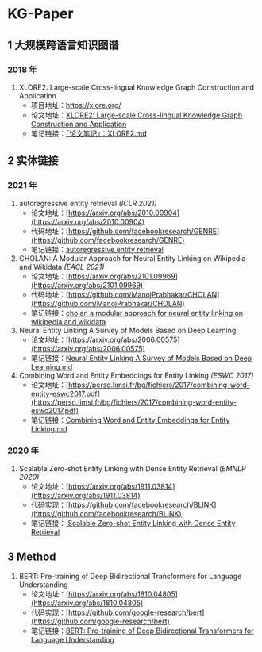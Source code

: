 # KG-Paper

## 1 大规模跨语言知识图谱

### 2018 年

1. XLORE2: Large-scale Cross-lingual Knowledge Graph Construction and Application 
   * 项目地址：<https://xlore.org/>
   * 论文地址：[XLORE2: Large-scale Cross-lingual Knowledge Graph Construction and Application](https://direct.mit.edu/dint/article/1/1/77/9977/XLORE2-Large-scale-Cross-lingual-Knowledge-Graph)
   * 笔记链接：[「论文笔记」：XLORE2.md](./kg-sys/「论文笔记」：XLORE2.md)

## 2 实体链接

### 2021 年

1. autoregressive entity retrieval *(ICLR 2021)*
   * 论文地址：[https://arxiv.org/abs/2010.00904](https://arxiv.org/abs/2010.00904) 
   * 代码地址：[https://github.com/facebookresearch/GENRE](https://github.com/facebookresearch/GENRE)
   * 笔记链接：[autoregressive entity retrieval](./entity-linking/自回归实体检索.md)
2. CHOLAN: A Modular Approach for Neural Entity Linking on Wikipedia and Wikidata *(EACL 2021)*
   * 论文地址：[https://arxiv.org/abs/2101.09969](https://arxiv.org/abs/2101.09969) 
   * 代码地址：[https://github.com/ManojPrabhakar/CHOLAN](https://github.com/ManojPrabhakar/CHOLAN)
   * 笔记链接：[cholan a modular approach for neural entity linking on wikipedia and wikidata](./entity-linking/CHOLAN-一种基于Wikipedia和Wikidata的模块化实体链接方法.md)
3. Neural Entity Linking A Survey of Models Based on Deep Learning
   * 论文地址：[https://arxiv.org/abs/2006.00575](https://arxiv.org/abs/2006.00575)
   * 笔记链接：[Neural Entity Linking A Survey of Models Based on Deep Learning.md](./entity-linking/Neural-Entity-Linking-A-Survey-of-Models-Based-on-Deep-Learning.md)
4. Combining Word and Entity Embeddings for Entity Linking *(ESWC 2017)*
   * 论文地址：[https://perso.limsi.fr/bg/fichiers/2017/combining-word-entity-eswc2017.pdf](https://perso.limsi.fr/bg/fichiers/2017/combining-word-entity-eswc2017.pdf) 
   * 笔记链接：[Combining Word and Entity Embeddings for Entity Linking.md](./entity-linking/Combining-Word-and-Entity-Embeddings-for-Entity-Linking.md)

### 2020 年

1. Scalable Zero-shot Entity Linking with Dense Entity Retrieval (*EMNLP 2020)*
   * 论文地址：[https://arxiv.org/abs/1911.03814](https://arxiv.org/abs/1911.03814)  
   * 代码实现：[https://github.com/facebookresearch/BLINK](https://github.com/facebookresearch/BLINK)
   * 笔记链接：[ Scalable Zero-shot Entity Linking with Dense Entity Retrieval](./entity-linking/面向零样本学习的可扩展实体链接方法.md)

## 3 Method

1. BERT: Pre-training of Deep Bidirectional Transformers for Language Understanding
   * 论文地址：[https://arxiv.org/abs/1810.04805](https://arxiv.org/abs/1810.04805)
   * 代码实现：[https://github.com/google-research/bert](https://github.com/google-research/bert)
   * 笔记链接：[BERT: Pre-training of Deep Bidirectional Transformers for Language Understanding](./method/Bert.md)
